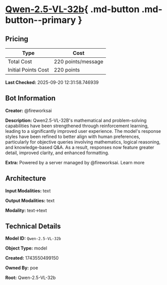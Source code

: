# [Qwen-2.5-VL-32b](https://poe.com/Qwen-2.5-VL-32b){ .md-button .md-button--primary }

## Pricing

| Type | Cost |
|------|------|
| Total Cost | 220 points/message |
| Initial Points Cost | 220 points |

**Last Checked:** 2025-09-20 12:31:58.746939


## Bot Information

**Creator:** @fireworksai

**Description:** Qwen2.5-VL-32B's mathematical and problem-solving capabilities have been strengthened through reinforcement learning, leading to a significantly improved user experience. The model's response styles have been refined to better align with human preferences, particularly for objective queries involving mathematics, logical reasoning, and knowledge-based Q&A. As a result, responses now feature greater detail, improved clarity, and enhanced formatting.

**Extra:** Powered by a server managed by @fireworksai. Learn more


## Architecture

**Input Modalities:** text

**Output Modalities:** text

**Modality:** text->text


## Technical Details

**Model ID:** `Qwen-2.5-VL-32b`

**Object Type:** model

**Created:** 1743550499150

**Owned By:** poe

**Root:** Qwen-2.5-VL-32b
